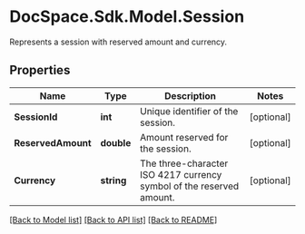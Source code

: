# DocSpace.Sdk.Model.Session
Represents a session with reserved amount and currency.

## Properties

Name | Type | Description | Notes
------------ | ------------- | ------------- | -------------
**SessionId** | **int** | Unique identifier of the session. | [optional] 
**ReservedAmount** | **double** | Amount reserved for the session. | [optional] 
**Currency** | **string** | The three-character ISO 4217 currency symbol of the reserved amount. | [optional] 

[[Back to Model list]](../README.md#documentation-for-models) [[Back to API list]](../README.md#documentation-for-api-endpoints) [[Back to README]](../README.md)


